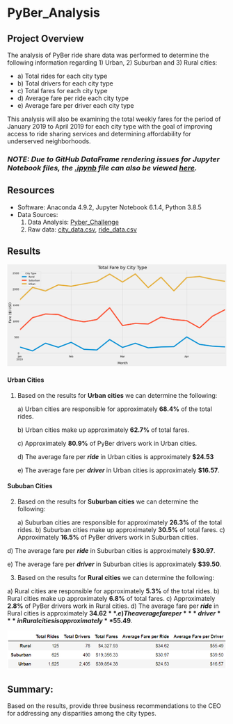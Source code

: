 # PyBer_Analysis

## Project Overview

The analysis of PyBer ride share data was performed to determine the following information regarding 1) Urban, 2) Suburban and 3) Rural cities: 

  - a) Total rides for each city type
  - b) Total drivers for each city type
  - c) Total fares for each city type
  - d) Average fare per ride each city type
  - e) Average fare per driver each city type

This analysis will also be examining the total weekly fares for the period of January 2019 to April 2019 for each city type with the goal of improving access to ride sharing services and determining affordability for underserved neighborhoods.

### ***NOTE: Due to GitHub DataFrame rendering issues for Jupyter Notebook files, the [.ipynb]() file can also be viewed [here]().***

## Resources 

- Software: Anaconda 4.9.2, Jupyter Notebook 6.1.4, Python 3.8.5
- Data Sources: 
   1. Data Analysis: [Pyber_Challenge](PyBer_Challenge.ipynb)
   2. Raw data: [city_data.csv](Resources/city_data.csv), [ride_data.csv](Resources/ride_data.csv)

## Results

<p align="left">
  <img src="Resources/PyBer_fare_summary.png" width=800"/>
</p>
                                                        
#### Urban Cities                                                  
1. Based on the results for **Urban cities** we can determine the following:
   
   a) Urban cities are responsible for approximately **68.4%** of the total rides.
   
   b) Urban cities make up approximately **62.7%** of total fares.
   
   c) Approximately **80.9%** of PyBer drivers work in Urban cities.
   
   d) The average fare per ***ride*** in Urban cities is approximately **$24.53**
   
   e) The average fare per ***driver*** in Urban cities is approximately **$16.57**.

#### Sububan Cities    
2. Based on the results for **Suburban cities** we can determine the following:
   
   a) Suburban cities are responsible for approximately **26.3%** of the total rides.
   b) Suburban cities make up approximately **30.5%** of total fares.
   c) Approximately **16.5%** of PyBer drivers work in Suburban cities.

d) The average fare per ***ride*** in Suburban cities is approximately **$30.97**.

e) The average fare per ***driver*** in Suburban cities is approximately **$39.50**.

3. Based on the results for **Rural cities** we can determine the following:

a) Rural cities are responsible for approximately **5.3%** of the total rides.
b) Rural cities make up approximately **6.8%** of total fares.
c) Approximately **2.8%** of PyBer drivers work in Rural cities.
d) The average fare per ***ride*** in Rural cities is approximately **$34.62**.
e) The average fare per ***driver*** in Rural cities is approximately **$55.49**.

<p align="center">
  <img src="Resources/Fig_8.PNG" width="900"/>
</p>

## Summary: 
Based on the results, provide three business recommendations to the CEO for addressing any disparities among the city types.
